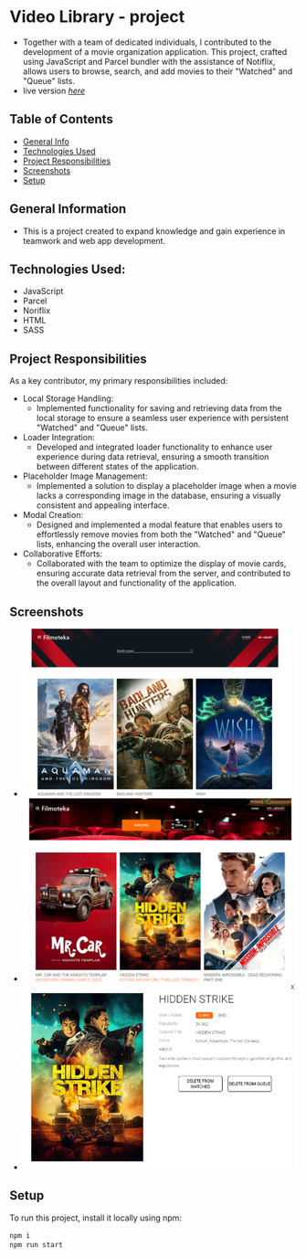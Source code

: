 # Video Library - project

- Together with a team of dedicated individuals, I contributed to the development of a movie organization application. This project, crafted using JavaScript and Parcel bundler with the assistance of Notiflix, allows users to browse, search, and add movies to their "Watched" and "Queue" lists.
- live version [_here_](https://adrianblazejczyk.github.io/goit-Filmoteka)

## Table of Contents

- [General Info](#general-information)
- [Technologies Used](#technologies-used)
- [Project Responsibilities](#project-responsibilities)
- [Screenshots](#scrrenshots)
- [Setup](#setup)

## General Information

- This is a project created to expand knowledge and gain
  experience in teamwork and web app development.

## Technologies Used:

- JavaScript
- Parcel
- Noriflix
- HTML
- SASS

## Project Responsibilities
As a key contributor, my primary responsibilities included:

- Local Storage Handling:
  - Implemented functionality for saving and retrieving data from the local storage to ensure a seamless user experience with persistent "Watched" and "Queue" lists.
- Loader Integration:
  - Developed and integrated loader functionality to enhance user experience during data retrieval, ensuring a smooth transition between different states of the application.
- Placeholder Image Management:
  - Implemented a solution to display a placeholder image when a movie lacks a corresponding image in the database, ensuring a visually consistent and appealing interface.
- Modal Creation:
  - Designed and implemented a modal feature that enables users to effortlessly remove movies from both the "Watched" and "Queue" lists, enhancing the overall user interaction.
- Collaborative Efforts:
  - Collaborated with the team to optimize the display of movie cards, ensuring accurate data retrieval from the server, and contributed to the overall layout and functionality of the application.

## Screenshots
- ![Main](./src/images/main.png)
- ![Library](./src/images/library.png)
- ![Modal](./src/images/modal.png)

## Setup

To run this project, install it locally using npm:

```
npm i
npm run start
```

